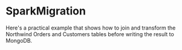 # SparkMigration
Here's a practical example that shows how to join and transform the Northwind Orders and Customers tables before writing the result to MongoDB.
